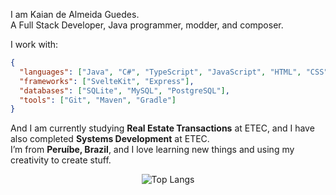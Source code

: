 I am Kaian de Almeida Guedes.  
A Full Stack Developer, Java programmer, modder, and composer.

I work with:
```json
{
  "languages": ["Java", "C#", "TypeScript", "JavaScript", "HTML", "CSS"],
  "frameworks": ["SvelteKit", "Express"],
  "databases": ["SQLite", "MySQL", "PostgreSQL"],
  "tools": ["Git", "Maven", "Gradle"]
}
```

And I am currently studying **Real Estate Transactions** at ETEC, and I have also completed **Systems Development** at ETEC.  
I’m from **Peruíbe, Brazil**, and I love learning new things and using my creativity to create stuff.

<div align="center">

![Top Langs](https://github-readme-stats.vercel.app/api/top-langs/?username=KaianGuedes&layout=compact&bg_color=30,1B2A2C,162427&title_color=ffffff&text_color=ffffff&border_color=ffffff)

</div>
